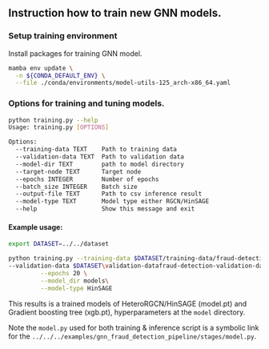 <!--
SPDX-FileCopyrightText: Copyright (c) 2022-2024, NVIDIA CORPORATION & AFFILIATES. All rights reserved.
SPDX-License-Identifier: Apache-2.0

Licensed under the Apache License, Version 2.0 (the "License");
you may not use this file except in compliance with the License.
You may obtain a copy of the License at

http://www.apache.org/licenses/LICENSE-2.0

Unless required by applicable law or agreed to in writing, software
distributed under the License is distributed on an "AS IS" BASIS,
WITHOUT WARRANTIES OR CONDITIONS OF ANY KIND, either express or implied.
See the License for the specific language governing permissions and
limitations under the License.
-->



## Instruction how to train new GNN models.

### Setup training environment

Install packages for training GNN model.

```bash
mamba env update \
  -n ${CONDA_DEFAULT_ENV} \
  --file ./conda/environments/model-utils-125_arch-x86_64.yaml
```

### Options for training and tuning models.

```bash
python training.py --help
Usage: training.py [OPTIONS]

Options:
  --training-data TEXT    Path to training data
  --validation-data TEXT  Path to validation data
  --model-dir TEXT        path to model directory
  --target-node TEXT      Target node
  --epochs INTEGER        Number of epochs
  --batch_size INTEGER    Batch size
  --output-file TEXT      Path to csv inference result
  --model-type TEXT       Model type either RGCN/HinSAGE
  --help                  Show this message and exit

```


#### Example usage:

```bash
export DATASET=../../dataset

python training.py --training-data $DATASET/training-data/fraud-detection-training-data.csv \
--validation-data $DATASET\validation-datafraud-detection-validation-data.csv \
         --epochs 20 \
         --model_dir models\
         --model-type HinSAGE
```
This results is a trained models of HeteroRGCN/HinSAGE (model.pt) and Gradient boosting tree (xgb.pt), hyperparameters at the `model` directory.

Note the `model.py` used for both training & inference script is a symbolic link for the `../../../examples/gnn_fraud_detection_pipeline/stages/model.py`.
